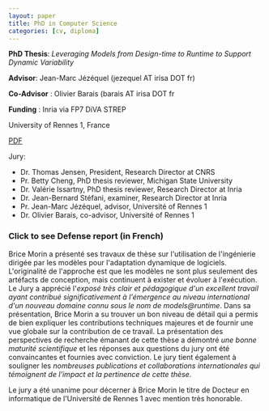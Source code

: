 ```yaml
---
layout: paper
title: PhD in Computer Science
categories: [cv, diploma]
---
```


**PhD Thesis**: _Leveraging Models from Design-time to Runtime to Support Dynamic Variability_

**Advisor**: Jean-Marc Jézéquel (jezequel AT irisa DOT fr)

**Co-Advisor** : Olivier Barais (barais AT irisa DOT fr

**Funding** : Inria via FP7 DiVA STREP

University of Rennes 1, France

[PDF](https://docs.google.com/file/d/0B8COpPaPIDHYMnVqMjI0M18wSHc/edit?usp=sharing)

Jury:

- Dr. Thomas Jensen, President, Research Director at CNRS
- Pr. Betty Cheng, PhD thesis reviewer, Michigan State University
- Dr. Valérie Issartny, PhD thesis reviewer, Research Director at Inria
- Dr. Jean-Bernard Stéfani, examiner, Research Director at Inria
- Pr. Jean-Marc Jézéquel, advisor, Université of Rennes 1
- Dr. Olivier Barais, co-advisor, Université of Rennes 1

<h3 id="report">Click to see Defense report (in French)</h3>
<div id="defenseReport">
  <quote>
 Brice Morin a présenté ses travaux de thèse sur l'utilisation de l'ingénierie dirigée par les modèles pour l'adaptation dynamique de logiciels. L'originalité de l'approche est que les modèles ne sont plus seulement des artéfacts de conception, mais continuent à exister et évoluer à l'exécution. Le Jury a apprécié l'<em>exposé très clair et pédagogique d'un excellent travail ayant contribué significativement à l'émergence au niveau international d'un nouveau domaine connu sous le nom de models@runtime</em>.
 Dans sa présentation, Brice Morin a su trouver un bon niveau de détail qui a permis de bien expliquer les contributions techniques majeures et de fournir une vue globale sur la contribution de ce travail. La présentation des perspectives de recherche émanant de cette thèse a démontré <em>une bonne maturité scientifique</em> et les réponses aux questions du jury ont été convaincantes et fournies avec conviction. Le jury tient également à souligner les <em>nombreuses publications et collaborations internationales qui témoignent de l'impact et la pertinence de cette thèse</em>.
 
 Le jury a été unanime pour décerner à Brice Morin le titre de Docteur en informatique de l'Université de Rennes 1 avec mention très honorable.
  </quote>
</div>
<script>
$('#report').click(function() {
	$('#defenseReport').toggle('slow', function() {
		// Animation complete.
	});
});
$('#defenseReport').hide();
</script>

